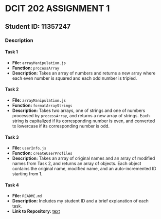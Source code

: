 # DCIT 202 ASSIGNMENT 1

## Student ID: 11357247

### Description

#### Task 1
- **File:** `arrayManipulation.js`
- **Function:** `processArray`
- **Description:** Takes an array of numbers and returns a new array where each even number is squared and each odd number is tripled.

#### Task 2
- **File:** `arrayManipulation.js`
- **Function:** `formatArrayStrings`
- **Description:** Takes two arrays, one of strings and one of numbers processed by `processArray`, and returns a new array of strings. Each string is capitalized if its corresponding number is even, and converted to lowercase if its corresponding number is odd.

#### Task 3
- **File:** `userInfo.js`
- **Function:** `createUserProfiles`
- **Description:** Takes an array of original names and an array of modified names from Task 2, and returns an array of objects. Each object contains the original name, modified name, and an auto-incremented ID starting from 1.

#### Task 4
- **File:** `README.md`
- **Description:** Includes my student ID and a brief explanation of each task.
- **Link to Repository:** [text](https://github.com/the-cute-programmer/js-for-react-native-11357247)
